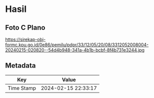# Hasil

## Foto C Plano

https://sirekap-obj-formc.kpu.go.id/0e86/pemilu/pdpr/33/12/05/20/08/3312052008004-20240215-020820--54d4b948-341a-4b1b-bcbf-8f4b731e3244.jpg


## Metadata

| Key        | Value               |
| ---------- | ------------------- |
| Time Stamp | 2024-02-15 22:33:17 |



